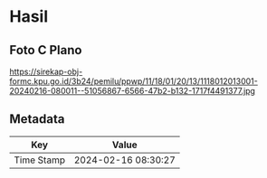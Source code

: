# Hasil

## Foto C Plano

https://sirekap-obj-formc.kpu.go.id/3b24/pemilu/ppwp/11/18/01/20/13/1118012013001-20240216-080011--51056867-6566-47b2-b132-1717f4491377.jpg


## Metadata

| Key        | Value               |
| ---------- | ------------------- |
| Time Stamp | 2024-02-16 08:30:27 |



